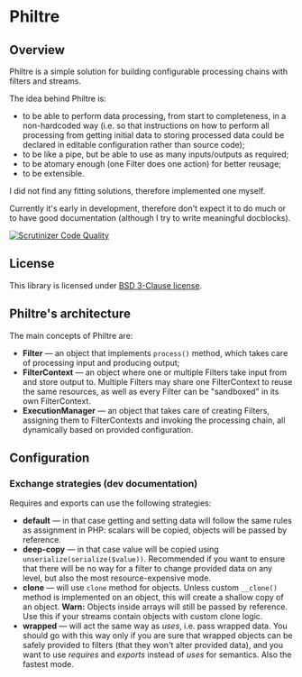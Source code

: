 Philtre
=======

Overview
--------

Philtre is a simple solution for building configurable processing chains with filters and streams.

The idea behind Philtre is:

- to be able to perform data processing, from start to completeness, in a non-hardcoded way (i.e. so that instructions
on how to perform all processing from getting initial data to storing processed data could be declared in editable
configuration rather than source code);
- to be like a pipe, but be able to use as many inputs/outputs as required;
- to be atomary enough (one Filter does one action) for better reusage;
- to be extensible.

I did not find any fitting solutions, therefore implemented one myself.

Currently it's early in development, therefore don't expect it to do much or to have good documentation (although I try
to write meaningful docblocks).

[![Scrutinizer Code Quality](https://scrutinizer-ci.com/g/Actine/Philtre/badges/quality-score.png?s=07778802eec5ba36702f58da881451719a9ba9af)](https://scrutinizer-ci.com/g/Actine/Philtre/)

License
-------

This library is licensed under [BSD 3-Clause license](http://opensource.org/licenses/BSD-3-Clause).

Philtre's architecture
----------------------

The main concepts of Philtre are:

- **Filter** — an object that implements `process()` method, which takes care of processing input and producing output;
- **FilterContext** — an object where one or multiple Filters take input from and store output to. Multiple Filters may
share one FilterContext to reuse the same resources, as well as every Filter can be "sandboxed" in its own FilterContext.
- **ExecutionManager** — an object that takes care of creating Filters, assigning them to FilterContexts and invoking
the processing chain, all dynamically based on provided configuration.

Configuration
-------------

### Exchange strategies (dev documentation) ###

Requires and exports can use the following strategies:

- **default** — in that case getting and setting data will follow the same rules as assignment in PHP: scalars will be
copied, objects will be passed by reference.
- **deep-copy** — in that case value will be copied using `unserialize(serialize($value))`. Recommended if you want to
ensure that there will be no way for a filter to change provided data on any level, but also the most resource-expensive
mode.
- **clone** — will use `clone` method for objects. Unless custom `__clone()` method is implemented on an object, this
will create a shallow copy of an object. **Warn:** Objects inside arrays will still be passed by reference. Use this if
your streams contain objects with custom clone logic.
- **wrapped** — will act the same way as _uses_, i.e. pass wrapped data. You should go with this way only if you are
sure that wrapped objects can be safely provided to filters (that they won't alter provided data), and you want to use
_requires_ and _exports_ instead of _uses_ for semantics. Also the fastest mode.
